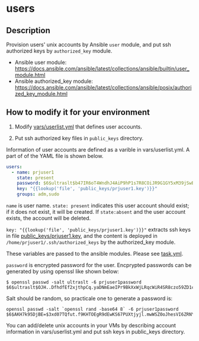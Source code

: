 
# users

## Description

Provision users' unix accounts by Ansible `user` module, and put ssh
authorized keys by `authorized_key` module.

- Ansible user module: https://docs.ansible.com/ansible/latest/collections/ansible/builtin/user_module.html
- Ansible authorized_key module: https://docs.ansible.com/ansible/latest/collections/ansible/posix/authorized_key_module.html


## How to modify it for your environment


1. Modify [vars/userlist.yml](vars/userlist.yml) that defines user
   accounts.

2. Put ssh authorized key files in `public_keys` directory.


Information of user accounts are defined as a varible in
vars/userlist.yml. A part of of the YAML file is shown below.

```yml
users:
  - name: prjuser1
    state: present
    password: $6$ultraslt$b47IR6oT4WndhJ4AiP9hP1s7R8COiJR9G1GY5xM39jSwB4FGiYNSv6Cfb364ECeAhqUiDQLConHh.f1ocFVfZ1
    key: "{{lookup('file', 'public_keys/prjuser1.key')}}"
    groups: adm,sudo
```

`name` is user name. `state: present` indicates this user account
should exist; if it does not exist, it will be created. If
`state:absent` and the user account exists, the account will be
deleted.


`key: "{{lookup('file', 'public_keys/prjuser1.key')}}"` extracts ssh
keys in file [public_keys/prjuser1.key](public_keys/prjuser1.key), and
the content is deployed in `/home/prjuser1/.ssh/authorized_keys` by
the authorized_key module.

These variables are passed to the ansible modules.  Please see
[task.yml](task.yml).

`password` is encrypted password for the user. Encprypted passwords
can be generated by using openssl like shown below:

```shell-session
$ openssl passwd -salt ultraslt -6 prjuser1password
$6$ultraslt$OJH..DfhdfEf2xjthpCq.yaDNmEaeIPr9BkXxWjLRqcWiR4SR8czo59ZD1c9nyvOwlRde.5cjIQglxwdcte3t0
```

Salt should be random, so practicale one to generate a password is:

```shell-session
openssl passwd -salt `openssl rand -base64 8` -6 prjuser1password
$6$AKH7k95DjBE=$3xd07TQfut.f9KHTOEgR9dEwKS67PUXtjyjl.mwWSZ0oJhesVI6ZRNYEeD6.dsnK3ZoQ0yi1NKO27Yyd/05w/0
```


You can add/delete unix accounts in your VMs by describing account
information in vars/userlist.yml and put ssh keys in public_keys
directory.